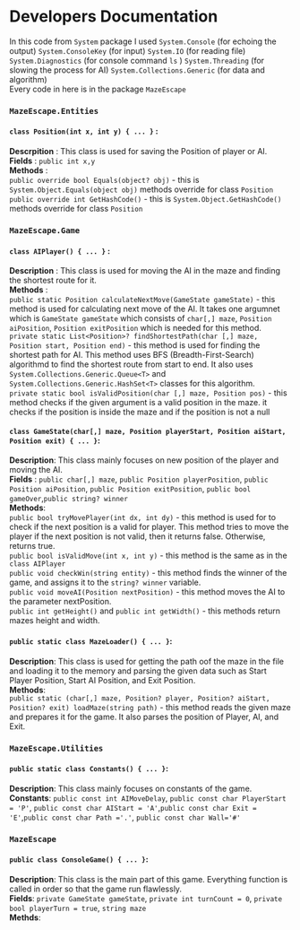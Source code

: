 # Developers Documentation
In this code from `System` package  I used `System.Console` (for echoing the output) `System.ConsoleKey` (for input) `System.IO` (for reading file) `System.Diagnostics` (for console command `ls` ) `System.Threading` (for slowing the process for AI) `System.Collections.Generic` (for data and algorithm)<br>
Every code in here is in the package `MazeEscape`
### `MazeEscape.Entities`
#### `class Position(int x, int y) { ... }` :
**Descrpition** : This class is used for saving the Position of player or AI.<br>
**Fields** : `public int x,y`<br>
**Methods** :<br>
`public override bool Equals(object? obj)` - this is `System.Object.Equals(object obj)` methods override for class `Position`<br>
`public override int GetHashCode()` - this is `System.Object.GetHashCode()` methods override for class `Position`
### `MazeEscape.Game`
#### `class AIPlayer() { ... }` :
**Description** : This class is used for moving the AI in the maze and finding the shortest route for it.<br>
**Methods** :<br>
`public static Position calculateNextMove(GameState gameState)` - this method is used for calculating next move of the AI. It takes one argumnet which is `GameState gameState` which consists of `char[,] maze`, `Position aiPosition`, `Position exitPosition` which is needed for this method.<br>
`private static List<Position>? findShortestPath(char [,] maze, Position start, Position end)` - this method is used for finding the shortest path for AI. This method uses BFS (Breadth-First-Search) algorithmd to find the shortest route from start to end. It also uses `System.Collections.Generic.Queue<T>` and `System.Collections.Generic.HashSet<T>` classes for this algorithm.<br>
`private static bool isValidPosition(char [,] maze, Position pos)` - this method checks if the given argument is a valid position in the maze. it checks if the position is inside the maze and if the position is not a null
#### `class GameState(char[,] maze, Position playerStart, Position aiStart, Position exit) { ... }`:
**Description**: This class mainly focuses on new position of the player and moving the AI.<br>
**Fields** : `public char[,] maze`, `public Position playerPosition`, `public Position aiPosition`, `public Position exitPosition`, `public bool gameOver`,`public string? winner`<br>
**Methods**:<br>
`public bool tryMovePlayer(int dx, int dy)` - this method is used for to check if the next position is a valid for player. This method tries to move the player if the next position is not valid, then it returns false. Otherwise, returns true.<br>
`public bool isValidMove(int x, int y)` - this method is the same as in the `class AIPlayer`<br>
`public void checkWin(string entity)` - this method finds the winner of the game, and assigns it to the `string? winner` variable.<br>
`public void moveAI(Position nextPosition)` - this method moves the AI to the parameter nextPosition.<br>
`public int getHeight()` and `public int getWidth()` - this methods return mazes height and width.
#### `public static class MazeLoader() { ... }`:
**Description**: This class is used for getting the path oof the maze in the file and loading it to the memory and parsing the given data such as Start Player Position, Start AI Position, and Exit Position.<br>
**Methods**:<br>
`public static (char[,] maze, Position? player, Position? aiStart, Position? exit) loadMaze(string path)` - this method reads the given maze and prepares it for the game. It also parses the position of Player, AI, and Exit.
### `MazeEscape.Utilities`
#### `public static class Constants() { ... }`:
**Description**: This class mainly focuses on constants of the game.<br>
**Constants**: `public const int AIMoveDelay`, `public const char PlayerStart = 'P'`, `public const char AIStart = 'A'`,`public const char Exit = 'E'`,`public const char Path ='.'`, `public const char Wall='#'`
### `MazeEscape`
#### `public class ConsoleGame() { ... }`:
**Description**: This class is the main part of this game. Everything function is called in order so that the game run flawlessly.<br>
**Fields**: `private GameState gameState`, `private int turnCount = 0`, `private bool playerTurn = true`, `string maze`<br>
**Methds**:<br>
